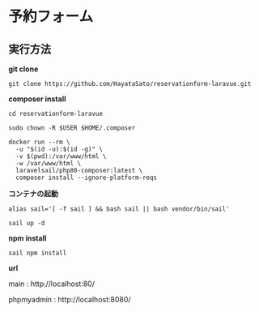 # 予約フォーム

## 実行方法

**git clone**
```
git clone https://github.com/HayataSato/reservationform-laravue.git
```

**composer install**
```
cd reservationform-laravue

sudo chown -R $USER $HOME/.composer

docker run --rm \
  -u "$(id -u):$(id -g)" \
  -v $(pwd):/var/www/html \
  -w /var/www/html \
  laravelsail/php80-composer:latest \
  composer install --ignore-platform-reqs

```

**コンテナの起動**
```
alias sail='[ -f sail ] && bash sail || bash vendor/bin/sail'

sail up -d
```

**npm install**
```
sail npm install
```

**url**

main :
http://localhost:80/

phpmyadmin :
http://localhost:8080/
